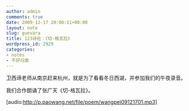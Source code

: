 ```yaml
---
author: admin
comments: true
date: 2009-12-17 20:00:11+00:00
layout: note
slug: guevara
title: 123诗社：《切-格瓦拉》
wordpress_id: 2929
categories:
- notes
- 不好归类
---
```


卫西谛老师从南京赶来杭州，就是为了看看冬日西湖，并参加我们的午夜录音。

我们合作朗诵了张广天《切-格瓦拉》。

[audio:http://p.paowang.net/file/poem/wangpei09121701.mp3]

